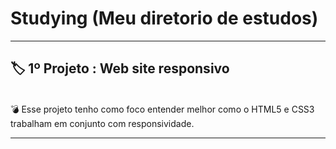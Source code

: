 # Studying (Meu diretorio de estudos)
<hr>
<h2>🏷️ 1º Projeto : Web site responsivo</h2></br>
💣 Esse projeto tenho como foco entender melhor como o HTML5 e CSS3 trabalham em conjunto com responsividade.</br>
<hr>
